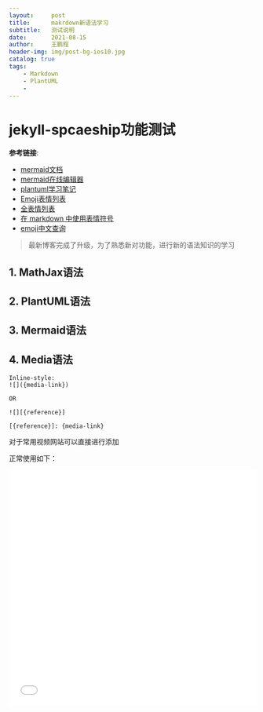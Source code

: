 ```yaml
---
layout:     post
title:      makrdown新语法学习
subtitle:   测试说明
date:       2021-08-15
author:     王鹏程
header-img: img/post-bg-ios10.jpg
catalog: true
tags:
    - Markdown
    - PlantUML
    - 
---
```


# jekyll-spcaeship功能测试

__参考链接__:
- [mermaid文档](https://mermaid-js.github.io/mermaid/#/n00b-gettingStarted)
- [mermaid在线编辑器]([e/jekyll-spaceship/edit/master/README.md](https://mermaid-js.github.io/mermaid-live-editor/edit/#eyJjb2RlIjoic2VxdWVuY2VEaWFncmFtXG4gICAgQWxpY2UtPj4rSm9objogSGVsbG8gSm9obiwgaG93IGFyZSB5b3U_XG4gICAgQWxpY2UtPj4rSm9objogSm9obiwgY2FuIHlvdSBoZWFyIG1lP1xuICAgIEpvaG4tLT4-LUFsaWNlOiBIaSBBbGljZSwgSSBjYW4gaGVhciB5b3UhXG4gICAgSm9obi0tPj4tQWxpY2U6IEkgZmVlbCBncmVhdCFcbiAgICAgICAgICAgICIsIm1lcm1haWQiOiJ7XG4gIFwidGhlbWVcIjogXCJkZWZhdWx0XCJcbn0iLCJ1cGRhdGVFZGl0b3IiOmZhbHNlLCJhdXRvU3luYyI6dHJ1ZSwidXBkYXRlRGlhZ3JhbSI6ZmFsc2V9))
- [plantuml学习笔记](https://wangpengcheng.github.io/2020/06/26/uml_learn_note/)
- [Emoji表情列表](https://www.webfx.com/tools/emoji-cheat-sheet/)
- [全表情列表](https://www.unicode.org/emoji/charts/full-emoji-list.html)
- [在 markdown 中使用表情符号](https://www.jianshu.com/p/31f075f8e118)
- [emoji中文查询](https://www.emojiall.com/zh-hans)


> 最新博客完成了升级，为了熟悉新对功能，进行新的语法知识的学习

## 1. MathJax语法

## 2. PlantUML语法

## 3. Mermaid语法

## 4. Media语法


```
Inline-style:
![]({media-link})

OR

![][{reference}]

[{reference}]: {media-link}
```

对于常用视频网站可以直接进行添加

正常使用如下：

<iframe src="//player.bilibili.com/player.html?aid=462256092&bvid=BV1mL411E7Uk&cid=388230485&page=1" scrolling="no" border="0" frameborder="no" framespacing="0" allowfullscreen="true" style="width: 100%;height:480px"> </iframe>

